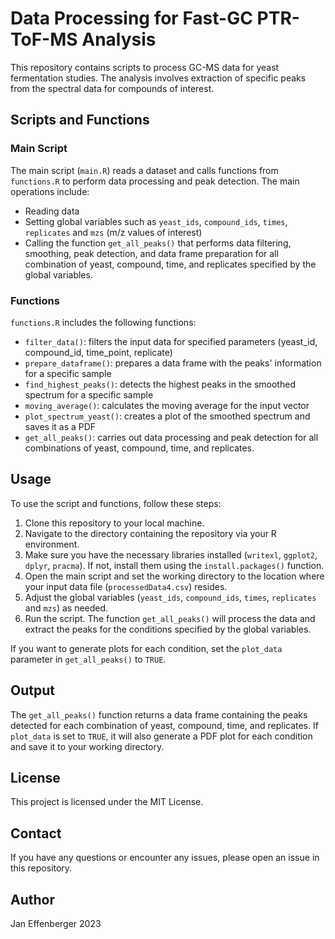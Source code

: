 # Data Processing for Fast-GC PTR-ToF-MS Analysis

This repository contains scripts to process GC-MS data for yeast fermentation studies. The analysis involves extraction of specific peaks from the spectral data for compounds of interest.

## Scripts and Functions

### Main Script

The main script (`main.R`) reads a dataset and calls functions from `functions.R` to perform data processing and peak detection. The main operations include:

- Reading data
- Setting global variables such as `yeast_ids`, `compound_ids`, `times`, `replicates` and `mzs` (m/z values of interest)
- Calling the function `get_all_peaks()` that performs data filtering, smoothing, peak detection, and data frame preparation for all combination of yeast, compound, time, and replicates specified by the global variables. 

### Functions

`functions.R` includes the following functions:

- `filter_data()`: filters the input data for specified parameters (yeast_id, compound_id, time_point, replicate)
- `prepare_dataframe()`: prepares a data frame with the peaks' information for a specific sample
- `find_highest_peaks()`: detects the highest peaks in the smoothed spectrum for a specific sample
- `moving_average()`: calculates the moving average for the input vector
- `plot_spectrum_yeast()`: creates a plot of the smoothed spectrum and saves it as a PDF
- `get_all_peaks()`: carries out data processing and peak detection for all combinations of yeast, compound, time, and replicates. 

## Usage

To use the script and functions, follow these steps:

1. Clone this repository to your local machine.
2. Navigate to the directory containing the repository via your R environment.
3. Make sure you have the necessary libraries installed (`writexl`, `ggplot2`, `dplyr`, `pracma`). If not, install them using the `install.packages()` function.
4. Open the main script and set the working directory to the location where your input data file (`processedData4.csv`) resides.
5. Adjust the global variables (`yeast_ids`, `compound_ids`, `times`, `replicates` and `mzs`) as needed.
6. Run the script. The function `get_all_peaks()` will process the data and extract the peaks for the conditions specified by the global variables.

If you want to generate plots for each condition, set the `plot_data` parameter in `get_all_peaks()` to `TRUE`.

## Output

The `get_all_peaks()` function returns a data frame containing the peaks detected for each combination of yeast, compound, time, and replicates. If `plot_data` is set to `TRUE`, it will also generate a PDF plot for each condition and save it to your working directory.

## License

This project is licensed under the MIT License.

## Contact

If you have any questions or encounter any issues, please open an issue in this repository.

## Author

Jan Effenberger 2023
